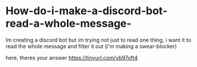 # How-do-i-make-a-discord-bot-read-a-whole-message-
Im creating a discord bot but im trying not just to read one thing, i want it to read the whole message and filter it out (i'm making a swear-blocker)

here, theres your answer https://tinyurl.com/yb97oft4
